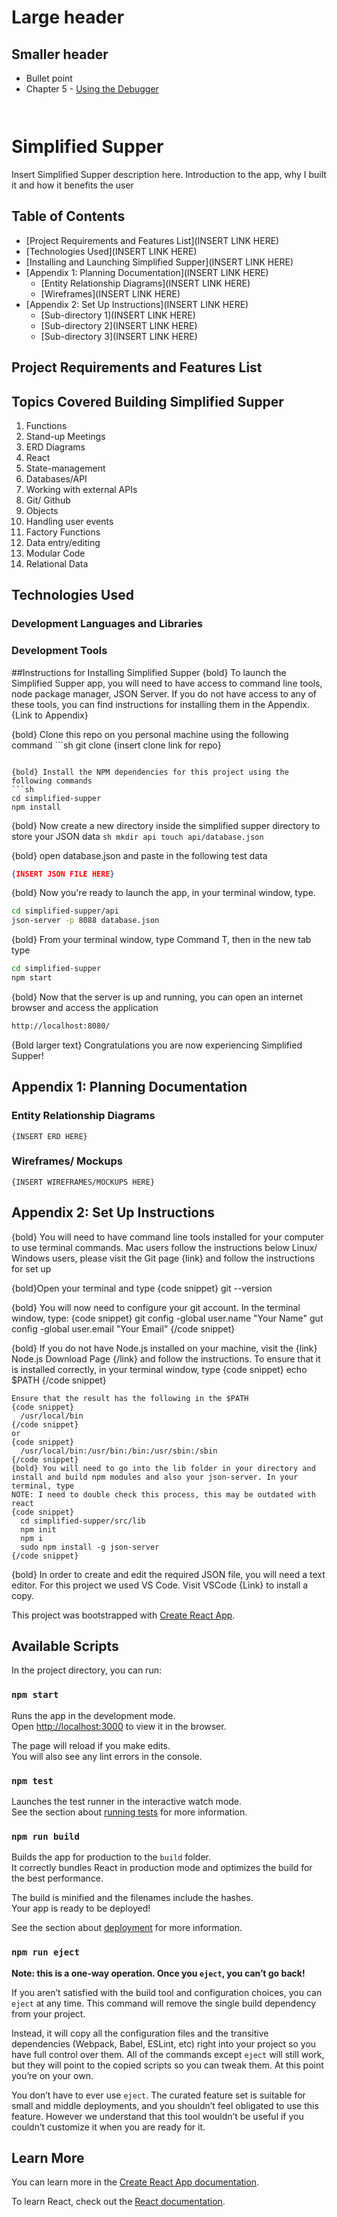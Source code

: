 # Large header
## Smaller header
* Bullet point
* Chapter 5 - [Using the Debugger](./chapters/MISC_DEBUGGING.md)

```js
```

```sh
```

# Simplified Supper
  Insert Simplified Supper description here. Introduction to the app, why I built it and how it benefits the user

## Table of Contents
  * [Project Requirements and Features List](INSERT LINK HERE)
  * [Technologies Used](INSERT LINK HERE)
  * [Installing and Launching Simplified Supper](INSERT LINK HERE)
  * [Appendix 1: Planning Documentation](INSERT LINK HERE)
    * [Entity Relationship Diagrams](INSERT LINK HERE)
    * [Wireframes](INSERT LINK HERE)
  * [Appendix 2: Set Up Instructions](INSERT LINK HERE)
    * [Sub-directory 1](INSERT LINK HERE)
    * [Sub-directory 2](INSERT LINK HERE)
    * [Sub-directory 3](INSERT LINK HERE)

## Project Requirements and Features List

  ## Topics Covered Building Simplified Supper
  1. Functions
  1. Stand-up Meetings
  1. ERD Diagrams
  1. React
  1. State-management
  1. Databases/API
  1. Working with external APIs
  1. Git/ Github
  1. Objects
  1. Handling user events
  1. Factory Functions
  1. Data entry/editing
  1. Modular Code
  1. Relational Data

## Technologies Used
  ### Development Languages and Libraries
  ### Development Tools

##Instructions for Installing Simplified Supper
{bold} To launch the Simplified Supper app, you will need to have access to command line tools, node package manager, JSON Server. If you do not have access to any of these tools, you can find instructions for installing them in the Appendix. {Link to Appendix}

{bold} Clone this repo on you personal machine using the following command
    ```sh
    git clone {insert clone link for repo}
  ```

{bold} Install the NPM dependencies for this project using the following commands
  ```sh
  cd simplified-supper
  npm install
  ```

{bold} Now create a new directory inside the simplified supper directory to store your JSON data
    ```sh
    mkdir api
    touch api/database.json
    ```

{bold} open database.json and paste in the following test data
  ```json
  {INSERT JSON FILE HERE}
  ```

{bold} Now you're ready to launch the app, in your terminal window, type.
   ```sh
   cd simplified-supper/api
   json-server -p 8088 database.json
   ```

{bold} From your terminal window, type Command T, then in the new tab type
  ```sh
  cd simplified-supper
  npm start
  ```

{bold} Now that the server is up and running, you can open an internet browser and access the application
  ```sh
  http://localhost:8080/
  ```

{Bold larger text}
  Congratulations you are now experiencing Simplified Supper!

  ## Appendix 1: Planning Documentation

  ### Entity Relationship Diagrams
    {INSERT ERD HERE}

  ### Wireframes/ Mockups
    {INSERT WIREFRAMES/MOCKUPS HERE}


  ## Appendix 2: Set Up Instructions

  {bold} You will need to have command line tools installed for your computer to use terminal commands.
  Mac users follow the instructions below
  Linux/ Windows users, please visit the Git page {link} and follow the instructions for set up

 {bold}Open your terminal and type
  {code snippet} git --version

  {bold} You will now need to configure your git account. In the terminal window, type:
    {code snippet}
    git config -global user.name "Your Name"
    gut config -global user.email "Your Email"
    {/code snippet}

  {bold} If you do not have Node.js installed on your machine, visit the {link} Node.js Download Page {/link} and follow the instructions. To ensure that it is installed correctly, in your terminal window, type
    {code snippet}
    echo $PATH
    {/code snippet}

    Ensure that the result has the following in the $PATH
    {code snippet}
      /usr/local/bin
    {/code snippet}
    or
    {code snippet}
      /usr/local/bin:/usr/bin:/bin:/usr/sbin:/sbin
    {/code snippet}
    {bold} You will need to go into the lib folder in your directory and install and build npm modules and also your json-server. In your terminal, type
    NOTE: I need to double check this process, this may be outdated with react
    {code snippet}
      cd simplified-supper/src/lib
      npm init
      npm i
      sudo npm install -g json-server
    {/code snippet}

  {bold} In order to create and edit the required JSON file, you will need a text editor. For this project we used VS Code. Visit VSCode {Link} to install a copy.









This project was bootstrapped with [Create React App](https://github.com/facebook/create-react-app).

## Available Scripts

In the project directory, you can run:

### `npm start`

Runs the app in the development mode.<br>
Open [http://localhost:3000](http://localhost:3000) to view it in the browser.

The page will reload if you make edits.<br>
You will also see any lint errors in the console.

### `npm test`

Launches the test runner in the interactive watch mode.<br>
See the section about [running tests](https://facebook.github.io/create-react-app/docs/running-tests) for more information.

### `npm run build`

Builds the app for production to the `build` folder.<br>
It correctly bundles React in production mode and optimizes the build for the best performance.

The build is minified and the filenames include the hashes.<br>
Your app is ready to be deployed!

See the section about [deployment](https://facebook.github.io/create-react-app/docs/deployment) for more information.

### `npm run eject`

**Note: this is a one-way operation. Once you `eject`, you can’t go back!**

If you aren’t satisfied with the build tool and configuration choices, you can `eject` at any time. This command will remove the single build dependency from your project.

Instead, it will copy all the configuration files and the transitive dependencies (Webpack, Babel, ESLint, etc) right into your project so you have full control over them. All of the commands except `eject` will still work, but they will point to the copied scripts so you can tweak them. At this point you’re on your own.

You don’t have to ever use `eject`. The curated feature set is suitable for small and middle deployments, and you shouldn’t feel obligated to use this feature. However we understand that this tool wouldn’t be useful if you couldn’t customize it when you are ready for it.

## Learn More

You can learn more in the [Create React App documentation](https://facebook.github.io/create-react-app/docs/getting-started).

To learn React, check out the [React documentation](https://reactjs.org/).

